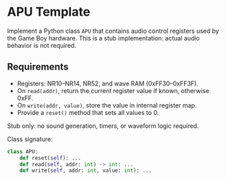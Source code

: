 # APU Template

Implement a Python class `APU` that contains audio control registers used by the Game Boy hardware. This is a stub implementation: actual audio behavior is not required.

## Requirements
- Registers: NR10–NR14, NR52, and wave RAM (0xFF30–0xFF3F).
- On `read(addr)`, return the current register value if known, otherwise 0xFF.
- On `write(addr, value)`, store the value in internal register map.
- Provide a `reset()` method that sets all values to 0.

Stub only: no sound generation, timers, or waveform logic required.

Class signature:
```python
class APU:
    def reset(self): ...
    def read(self, addr: int) -> int: ...
    def write(self, addr: int, value: int): ...
